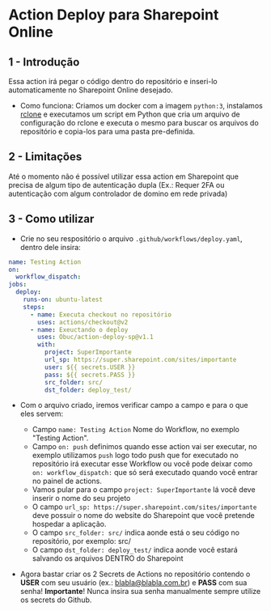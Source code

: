 # Action Deploy para Sharepoint Online
## 1 - Introdução
Essa action irá pegar o código dentro do repositório e inseri-lo automaticamente no Sharepoint Online desejado.

- Como funciona: Criamos um docker com a imagem `python:3`, instalamos [rclone](https://rclone.org/) e executamos um script em Python que cria um arquivo de configuração do rclone e executa o mesmo para buscar os arquivos do repositório e copia-los para uma pasta pre-definida.

## 2 - Limitações
Até o momento não é possível utilizar essa action em Sharepoint que precisa de algum tipo de autenticação dupla (Ex.: Requer 2FA ou autenticação com algum controlador de domino em rede privada)

## 3 - Como utilizar
- Crie no seu respositório o arquivo `.github/workflows/deploy.yaml`, dentro dele insira:

```yaml
name: Testing Action
on: 
  workflow_dispatch:
jobs:
  deploy:
    runs-on: ubuntu-latest
    steps:
      - name: Executa checkout no repositório 
        uses: actions/checkout@v2
      - name: Exeuctando o deploy
        uses: Obuc/action-deploy-sp@v1.1
        with:
          project: SuperImportante
          url_sp: https://super.sharepoint.com/sites/importante
          user: ${{ secrets.USER }}
          pass: ${{ secrets.PASS }}
          src_folder: src/
          dst_folder: deploy_test/
```

- Com o arquivo criado, iremos verificar campo a campo e para o que eles servem:
    - Campo `name: Testing Action` Nome do Workflow, no exemplo "Testing Action".
    - Campo `on: push` definimos quando esse action vai ser executar, no exemplo utilizamos `push` logo todo push que for executado no repositório irá executar esse Workflow ou você pode deixar como `on: workflow_dispatch:` que só será executado quando você entrar no painel de actions.
    - Vamos pular para o campo `project: SuperImportante` lá você deve inserir o nome do seu projeto
    - O campo `url_sp: https://super.sharepoint.com/sites/importante` deve possuir o nome do website do Sharepoint que você pretende hospedar a aplicação.
    - O campo `src_folder: src/` indica aonde está o seu código no repositório, por exemplo: src/
    - O campo `dst_folder: deploy_test/` indica aonde você estará salvando os arquivos DENTRO do Sharepoint

- Agora bastar criar os 2 Secrets de Actions no repositório contendo o **USER** com seu usuário (ex.: blabla@blabla.com.br) e **PASS** com sua senha!
**Importante**! Nunca insira sua senha manualmente sempre utilize os secrets do Github.